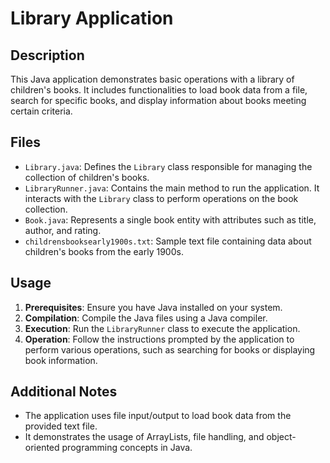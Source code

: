 # Library Application

## Description
This Java application demonstrates basic operations with a library of children's books. It includes functionalities to load book data from a file, search for specific books, and display information about books meeting certain criteria.

## Files
- `Library.java`: Defines the `Library` class responsible for managing the collection of children's books.
- `LibraryRunner.java`: Contains the main method to run the application. It interacts with the `Library` class to perform operations on the book collection.
- `Book.java`: Represents a single book entity with attributes such as title, author, and rating.
- `childrensbooksearly1900s.txt`: Sample text file containing data about children's books from the early 1900s.

## Usage
1. **Prerequisites**: Ensure you have Java installed on your system.
2. **Compilation**: Compile the Java files using a Java compiler.
3. **Execution**: Run the `LibraryRunner` class to execute the application.
4. **Operation**: Follow the instructions prompted by the application to perform various operations, such as searching for books or displaying book information.

## Additional Notes
- The application uses file input/output to load book data from the provided text file.
- It demonstrates the usage of ArrayLists, file handling, and object-oriented programming concepts in Java.
